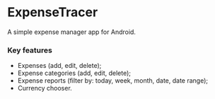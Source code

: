 # ExpenseTracer

A simple expense manager app for Android.

### Key features

- Expenses (add, edit, delete);
- Expense categories (add, edit, delete);
- Expense reports (filter by: today, week, month, date, date range);
- Currency chooser. 

